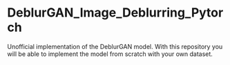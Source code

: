# DeblurGAN_Image_Deblurring_Pytorch
Unofficial implementation of the DeblurGAN model. With this repository you will be able to implement the model from scratch with your own dataset.
